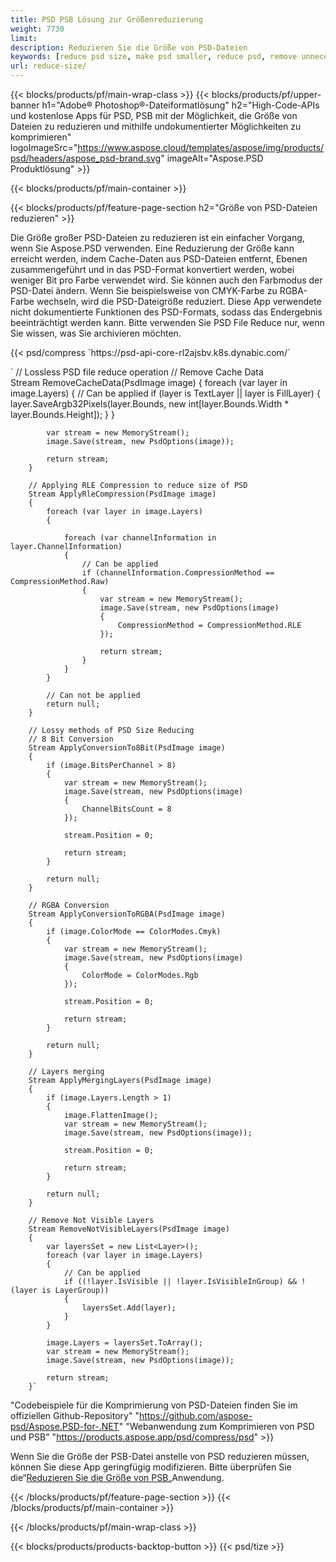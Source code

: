 ```yaml
---
title: PSD PSB Lösung zur Größenreduzierung
weight: 7730
limit: 
description: Reduzieren Sie die Größe von PSD-Dateien
keywords: [reduce psd size, make psd smaller, reduce psd, remove unnecessary psd data]
url: reduce-size/
---
```

{{< blocks/products/pf/main-wrap-class >}}
{{< blocks/products/pf/upper-banner h1="Adobe® Photoshop®-Dateiformatlösung" h2="High-Code-APIs und kostenlose Apps für PSD, PSB mit der Möglichkeit, die Größe von Dateien zu reduzieren und mithilfe undokumentierter Möglichkeiten zu komprimieren" logoImageSrc="https://www.aspose.cloud/templates/aspose/img/products/psd/headers/aspose_psd-brand.svg" imageAlt="Aspose.PSD Produktlösung" >}}

{{< blocks/products/pf/main-container >}}

{{< blocks/products/pf/feature-page-section h2="Größe von PSD-Dateien reduzieren" >}}

<p>Die Größe großer PSD-Dateien zu reduzieren ist ein einfacher Vorgang, wenn Sie Aspose.PSD verwenden. Eine Reduzierung der Größe kann erreicht werden, indem Cache-Daten aus PSD-Dateien entfernt, Ebenen zusammengeführt und in das PSD-Format konvertiert werden, wobei weniger Bit pro Farbe verwendet wird. Sie können auch den Farbmodus der PSD-Datei ändern. Wenn Sie beispielsweise von CMYK-Farbe zu RGBA-Farbe wechseln, wird die PSD-Dateigröße reduziert. Diese App verwendete nicht dokumentierte Funktionen des PSD-Formats, sodass das Endergebnis beeinträchtigt werden kann. Bitte verwenden Sie PSD File Reduce nur, wenn Sie wissen, was Sie archivieren möchten.</p>
{{< psd/compress `https://psd-api-core-rl2ajsbv.k8s.dynabic.com/` 

`        // Lossless PSD file reduce operation
        // Remove Cache Data			
        Stream RemoveCacheData(PsdImage image)
        {
            foreach (var layer in image.Layers)
            {
                // Can be applied
                if (layer is TextLayer || layer is FillLayer)
                {
                    layer.SaveArgb32Pixels(layer.Bounds, new int[layer.Bounds.Width * layer.Bounds.Height]);
                }
            }

            var stream = new MemoryStream();
            image.Save(stream, new PsdOptions(image));

            return stream;
        }

        // Applying RLE Compression to reduce size of PSD
        Stream ApplyRleCompression(PsdImage image)
        {
            foreach (var layer in image.Layers)
            {

                foreach (var channelInformation in layer.ChannelInformation)
                {
                    // Can be applied
                    if (channelInformation.CompressionMethod == CompressionMethod.Raw)
                    {
                        var stream = new MemoryStream();
                        image.Save(stream, new PsdOptions(image)
                        {
                            CompressionMethod = CompressionMethod.RLE
                        });

                        return stream;
                    }
                }
            }

            // Can not be applied
            return null;
        }

        // Lossy methods of PSD Size Reducing
        // 8 Bit Conversion
        Stream ApplyConversionTo8Bit(PsdImage image)
        {
            if (image.BitsPerChannel > 8)
            {
                var stream = new MemoryStream();
                image.Save(stream, new PsdOptions(image)
                {
                    ChannelBitsCount = 8
                });

                stream.Position = 0;

                return stream;
            }

            return null;
        }
       
        // RGBA Conversion
        Stream ApplyConversionToRGBA(PsdImage image)
        {
            if (image.ColorMode == ColorModes.Cmyk)
            {
                var stream = new MemoryStream();
                image.Save(stream, new PsdOptions(image)
                {
                    ColorMode = ColorModes.Rgb
                });

                stream.Position = 0;

                return stream;
            }

            return null;
        }

        // Layers merging
        Stream ApplyMergingLayers(PsdImage image)
        {
            if (image.Layers.Length > 1)
            {
                image.FlattenImage();
                var stream = new MemoryStream();
                image.Save(stream, new PsdOptions(image));

                stream.Position = 0;

                return stream;
            }

            return null;
        }

        // Remove Not Visible Layers
        Stream RemoveNotVisibleLayers(PsdImage image)
        {
            var layersSet = new List<Layer>();
            foreach (var layer in image.Layers)
            {
                // Can be applied
                if ((!layer.IsVisible || !layer.IsVisibleInGroup) && !(layer is LayerGroup))
                {
                    layersSet.Add(layer);
                }
            }

            image.Layers = layersSet.ToArray();
            var stream = new MemoryStream();
            image.Save(stream, new PsdOptions(image));

            return stream;
        }` 
"Codebeispiele für die Komprimierung von PSD-Dateien finden Sie im offiziellen Github-Repository"  "https://github.com/aspose-psd/Aspose.PSD-for-.NET" 
"Webanwendung zum Komprimieren von PSD und PSB" "https://products.aspose.app/psd/compress/psd" >}}
<p>Wenn Sie die Größe der PSB-Datei anstelle von PSD reduzieren müssen, können Sie diese App geringfügig modifizieren. Bitte überprüfen Sie die“<a href="/psd/reduce-size/psb">Reduzieren Sie die Größe von PSB</a>„Anwendung.</p>
{{< /blocks/products/pf/feature-page-section >}}
{{< /blocks/products/pf/main-container >}}


{{< /blocks/products/pf/main-wrap-class >}}

{{< blocks/products/products-backtop-button >}}
{{< psd/tize >}}
